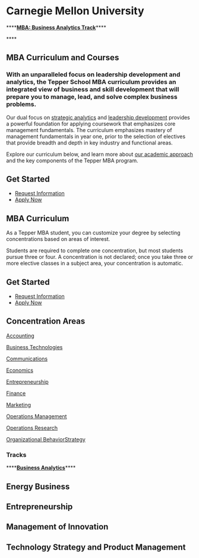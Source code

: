 # Carnegie Mellon University

\*\*\*\*[**MBA: Business Analytics Track**](https://www.cmu.edu/tepper/programs/mba/curriculum/)\*\*\*\*

\*\*\*\*

## MBA Curriculum and Courses

### With an unparalleled focus on leadership development and analytics, the Tepper School MBA curriculum provides an integrated view of business and skill development that will prepare you to manage, lead, and solve complex business problems.

Our dual focus on [strategic analytics](https://www.cmu.edu/tepper/programs/mba/curriculum/analytics-core-curriculum.html) and [leadership development](https://www.cmu.edu/tepper/programs/mba/curriculum/leadership-development.html) provides a powerful foundation for applying coursework that emphasizes core management fundamentals. The curriculum emphasizes mastery of management fundamentals in year one, prior to the selection of electives that provide breadth and depth in key industry and functional areas.

Explore our curriculum below, and learn more about [our academic approach](https://www.cmu.edu/tepper/programs/mba/curriculum/programs-and-coursework.html) and the key components of the Tepper MBA program.

## Get Started

* [Request Information](https://www.cmu.edu/tepper/programs/mba/request-information.html)
* [Apply Now](https://www.cmu.edu/tepper/programs/mba/admissions/apply/index.html)

## MBA Curriculum

As a Tepper MBA student, you can customize your degree by selecting concentrations based on areas of interest.

Students are required to complete one concentration, but most students pursue three or four. A concentration is not declared; once you take three or more elective classes in a subject area, your concentration is automatic. 

## Get Started

* [Request Information](https://www.cmu.edu/tepper/programs/mba/request-information.html)
* [Apply Now](https://www.cmu.edu/tepper/programs/mba/admissions/apply/index.html)

## Concentration Areas

[Accounting](https://www.cmu.edu/tepper/programs/mba/curriculum/concentration/accounting.html)

[Business Technologies](https://www.cmu.edu/tepper/programs/mba/curriculum/concentration/business-technologies.html)

[Communications](https://www.cmu.edu/tepper/programs/mba/curriculum/concentration/communications.html)

[Economics](https://www.cmu.edu/tepper/programs/mba/curriculum/concentration/economics.html)

[Entrepreneurship](https://www.cmu.edu/tepper/programs/mba/curriculum/concentration/entrepreneurship.html)

[Finance](https://www.cmu.edu/tepper/programs/mba/curriculum/concentration/finance.html)

[Marketing](https://www.cmu.edu/tepper/programs/mba/curriculum/concentration/marketing.html)

[Operations Management](https://www.cmu.edu/tepper/programs/mba/curriculum/concentration/operations-management.html)

[Operations Research](https://www.cmu.edu/tepper/programs/mba/curriculum/concentration/operations-research.html)

[Organizational Behavior](https://www.cmu.edu/tepper/programs/mba/curriculum/concentration/organizational-behavior.html)[Strategy](https://www.cmu.edu/tepper/programs/mba/curriculum/concentration/strategy.html)

### **Tracks**

\*\*\*\*[**Business Analytics**](https://www.cmu.edu/tepper/programs/mba/curriculum/tracks/business-analytics.html)\*\*\*\*

## Energy Business

## Entrepreneurship 

## Management of Innovation

## Technology Strategy and Product Management 

